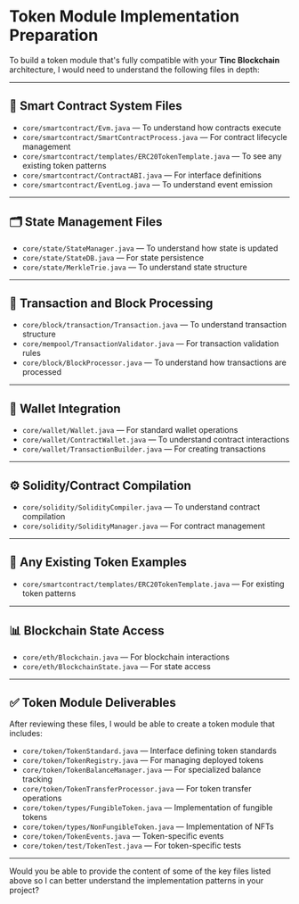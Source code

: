 # Token Module Implementation Preparation

To build a token module that's fully compatible with your **Tinc Blockchain** architecture, I would need to understand the following files in depth:

---

## 🧠 Smart Contract System Files

- `core/smartcontract/Evm.java` — To understand how contracts execute  
- `core/smartcontract/SmartContractProcess.java` — For contract lifecycle management  
- `core/smartcontract/templates/ERC20TokenTemplate.java` — To see any existing token patterns  
- `core/smartcontract/ContractABI.java` — For interface definitions  
- `core/smartcontract/EventLog.java` — To understand event emission  

---

## 🗂️ State Management Files

- `core/state/StateManager.java` — To understand how state is updated  
- `core/state/StateDB.java` — For state persistence  
- `core/state/MerkleTrie.java` — To understand state structure  

---

## 🔁 Transaction and Block Processing

- `core/block/transaction/Transaction.java` — To understand transaction structure  
- `core/mempool/TransactionValidator.java` — For transaction validation rules  
- `core/block/BlockProcessor.java` — To understand how transactions are processed  

---

## 🔐 Wallet Integration

- `core/wallet/Wallet.java` — For standard wallet operations  
- `core/wallet/ContractWallet.java` — To understand contract interactions  
- `core/wallet/TransactionBuilder.java` — For creating transactions  

---

## ⚙️ Solidity/Contract Compilation

- `core/solidity/SolidityCompiler.java` — To understand contract compilation  
- `core/solidity/SolidityManager.java` — For contract management  

---

## 🧪 Any Existing Token Examples

- `core/smartcontract/templates/ERC20TokenTemplate.java` — For existing token patterns  

---

## 📊 Blockchain State Access

- `core/eth/Blockchain.java` — For blockchain interactions  
- `core/eth/BlockchainState.java` — For state access  

---

## ✅ Token Module Deliverables

After reviewing these files, I would be able to create a token module that includes:

- `core/token/TokenStandard.java` — Interface defining token standards  
- `core/token/TokenRegistry.java` — For managing deployed tokens  
- `core/token/TokenBalanceManager.java` — For specialized balance tracking  
- `core/token/TokenTransferProcessor.java` — For token transfer operations  
- `core/token/types/FungibleToken.java` — Implementation of fungible tokens  
- `core/token/types/NonFungibleToken.java` — Implementation of NFTs  
- `core/token/TokenEvents.java` — Token-specific events  
- `core/token/test/TokenTest.java` — For token-specific tests  

---

Would you be able to provide the content of some of the key files listed above so I can better understand the implementation patterns in your project?
